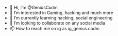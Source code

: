 - 👋 Hi, I’m @GeniusCodm
- 👀 I’m interested in Gaming, hacking and much more 
- 🌱 I’m currently learning hacking, social engineering 
- 💞️ I’m looking to collaborate on any social media 
- 📫 How to reach me on ig as ig_genius.codm

<!---
GeniusCodm/GeniusCodm is a ✨ special ✨ repository because its `README.md` (this file) appears on your GitHub profile.
You can click the Preview link to take a look at your changes.
--->
